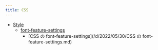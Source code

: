 ```yaml
---
title: CSS
---
```



- [Style](./Style/index.md)
    - [font-feature-settings](./Style/font-feature-settings/index.md)
        - [CSS の font-feature-settings](/d/2022/05/30/CSS の font-feature-settings.md)




